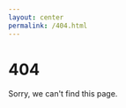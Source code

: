 ```yaml
---
layout: center
permalink: /404.html
---
```


# 404

Sorry, we can't find this page.

<!-- <div class="mt3">
  <a href="{{ site.baseurl }}/" class="button button-blue button-big">Home</a>
  <a href="{{ site.baseurl }}/contact/" class="button button-blue button-big">Contact</a>
</div> -->

